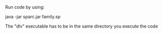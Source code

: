 Run code by using:

java -jar sparc.jar family.sp 

The "dlv" executable has to be in the same directory you execute the code
